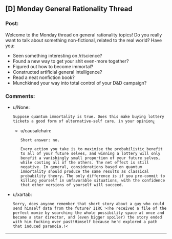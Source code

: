 ## [D] Monday General Rationality Thread

### Post:

Welcome to the Monday thread on general rationality topics!  Do you really want to talk about something non-fictional, related to the real world?  Have you:

* Seen something interesting on /r/science?
* Found a new way to get your shit even-more together?
* Figured out how to become immortal?
* Constructed artificial general intelligence?
* Read a neat nonfiction book?
* Munchkined your way into total control of your D&D campaign?


### Comments:

- u/None:
  ```
  Suppose quantum immortality is true. Does this make buying lottery tickets a good form of alternative-self care, in your opinion¿
  ```

  - u/causalchain:
    ```
    Short answer: no.

    Every action you take is to maximise the probabilistic benefit to all of your future selves, and winning a lottery will only benefit a vanishingly small proportion of your future selves, while costing all of the others. The net effect is still negative. In general, considerations based on quantum immortality should produce the same results as classical probability theory. The only difference is if you pre-commit to killing yourself in unfavorable situations, with the confidence that other versions of yourself will succeed.
    ```

- u/xartab:
  ```
  Sorry, does anyone remember that short story about a guy who could send himself data from the future? IIRC >!he received a file of the perfect movie by searching the whole possibility space at once and became a star director, and (even bigger spoiler) the story ended with him fucking over past!Himself because he'd explored a path that induced paranoia.!<
  ```

---

